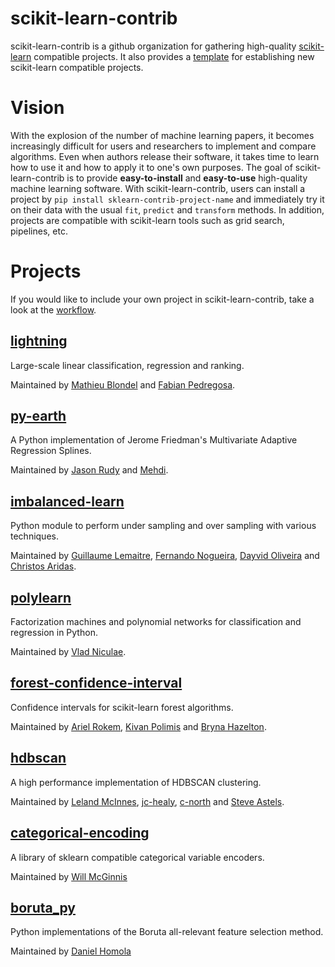 # scikit-learn-contrib

scikit-learn-contrib is a github organization for gathering high-quality [scikit-learn](http://scikit-learn.org) compatible projects.  It also provides a [template](https://github.com/scikit-learn-contrib/project-template) for establishing new scikit-learn compatible projects.

# Vision

With the explosion of the number of machine learning papers, it becomes increasingly difficult for users and researchers to implement and compare algorithms. Even when authors release their software, it takes time to learn how to use it and how to apply it to one's own purposes. The goal of scikit-learn-contrib is to provide **easy-to-install** and **easy-to-use** high-quality machine learning software. With scikit-learn-contrib, users can install a project by ``pip install sklearn-contrib-project-name`` and immediately try it on their data with the usual ``fit``, ``predict`` and ``transform`` methods. In addition, projects are compatible with scikit-learn tools such as grid search, pipelines, etc.

# Projects

If you would like to include your own project in scikit-learn-contrib,
take a look at the [workflow](https://github.com/scikit-learn-contrib/scikit-learn-contrib/blob/master/workflow.md).

## [lightning](http://contrib.scikit-learn.org/lightning/)

Large-scale linear classification, regression and ranking.

Maintained by [Mathieu Blondel](https://github.com/mblondel) and [Fabian Pedregosa](https://github.com/fabianp).

## [py-earth](https://github.com/scikit-learn-contrib/py-earth)

A Python implementation of Jerome Friedman's Multivariate Adaptive Regression Splines.

Maintained by [Jason Rudy](https://github.com/jcrudy) and [Mehdi](https://github.com/mehdidc).

## [imbalanced-learn](https://github.com/scikit-learn-contrib/imbalanced-learn)

Python module to perform under sampling and over sampling with various techniques.

Maintained by [Guillaume Lemaitre](https://github.com/glemaitre), [Fernando Nogueira](https://github.com/fmfn), [Dayvid Oliveira](https://github.com/dvro) and [Christos Aridas](https://github.com/chkoar).

## [polylearn](https://github.com/scikit-learn-contrib/polylearn)

Factorization machines and polynomial networks for classification and regression in Python.

Maintained by [Vlad Niculae](https://github.com/vene).

## [forest-confidence-interval](https://github.com/scikit-learn-contrib/forest-confidence-interval)

Confidence intervals for scikit-learn forest algorithms.

Maintained by [Ariel Rokem](https://github.com/arokem), [Kivan Polimis](https://github.com/kpolimis) and [Bryna Hazelton](https://github.com/bhazelton).

## [hdbscan](http://hdbscan.readthedocs.io/en/latest/)

A high performance implementation of HDBSCAN clustering.

Maintained by [Leland McInnes](https://github.com/lmcinnes), [jc-healy](https://github.com/jc-healy), [c-north](https://github.com/c-north) and [Steve Astels](https://github.com/sastels).

## [categorical-encoding](http://github.com/scikit-learn-contrib/categorical-encoding)

A library of sklearn compatible categorical variable encoders.

Maintained by [Will McGinnis](https://github.com/wdm0006)

## [boruta_py](https://github.com/scikit-learn-contrib/boruta_py)

Python implementations of the Boruta all-relevant feature selection method.

Maintained by [Daniel Homola](https://github.com/danielhomola)


